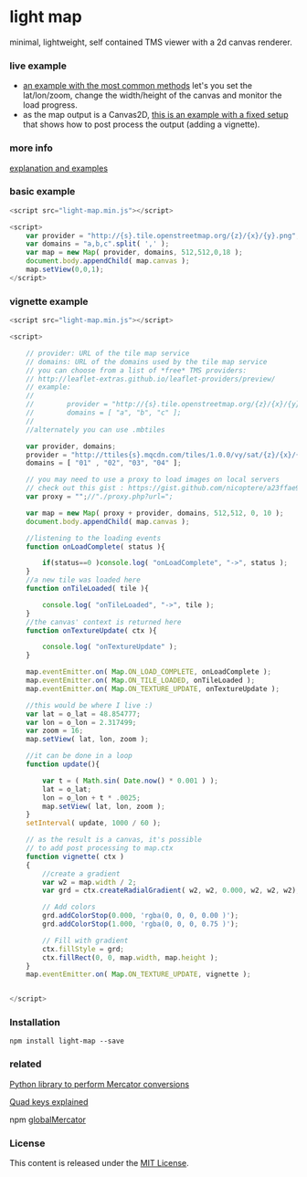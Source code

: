 light map
=============

minimal, lightweight, self contained TMS viewer with a 2d canvas renderer.

### live example ###
- [an example with the most common methods](http://nicoptere.github.io/light-map/example/) let's you set the lat/lon/zoom, change the width/height of the canvas and monitor the load progress.
- as the map output is a Canvas2D, [this is an example with a fixed setup](http://nicoptere.github.io/light-map/example/basic.html) that shows how to post process the output (adding a vignette).

### more info ###
[explanation and examples](http://nicoptere.github.io/light-map/)

### basic example ###

```js
<script src="light-map.min.js"></script>

<script>
    var provider = "http://{s}.tile.openstreetmap.org/{z}/{x}/{y}.png";
    var domains = "a,b,c".split( ',' );
    var map = new Map( provider, domains, 512,512,0,18 );
    document.body.appendChild( map.canvas );
    map.setView(0,0,1);
</script>
```

### vignette example ###

```js
<script src="light-map.min.js"></script>

<script>

    // provider: URL of the tile map service
    // domains: URL of the domains used by the tile map service
    // you can choose from a list of *free* TMS providers:
    // http://leaflet-extras.github.io/leaflet-providers/preview/
    // example:
    //
    //        provider = "http://{s}.tile.openstreetmap.org/{z}/{x}/{y}.png";
    //        domains = [ "a", "b", "c" ];
    //
    //alternately you can use .mbtiles

    var provider, domains;
    provider = "http://ttiles{s}.mqcdn.com/tiles/1.0.0/vy/sat/{z}/{x}/{y}.png";
    domains = [ "01" , "02", "03", "04" ];

    // you may need to use a proxy to load images on local servers
    // check out this gist : https://gist.github.com/nicoptere/a23ffae9ed51a5ca9766
    var proxy = "";//"./proxy.php?url=";

    var map = new Map( proxy + provider, domains, 512,512, 0, 10 );
    document.body.appendChild( map.canvas );

    //listening to the loading events
    function onLoadComplete( status ){

        if(status==0 )console.log( "onLoadComplete", "->", status );
    }
    //a new tile was loaded here
    function onTileLoaded( tile ){

        console.log( "onTileLoaded", "->", tile );
    }
    //the canvas' context is returned here
    function onTextureUpdate( ctx ){

        console.log( "onTextureUpdate" );
    }

    map.eventEmitter.on( Map.ON_LOAD_COMPLETE, onLoadComplete );
    map.eventEmitter.on( Map.ON_TILE_LOADED, onTileLoaded );
    map.eventEmitter.on( Map.ON_TEXTURE_UPDATE, onTextureUpdate );

    //this would be where I live :)
    var lat = o_lat = 48.854777;
    var lon = o_lon = 2.317499;
    var zoom = 16;
    map.setView( lat, lon, zoom );

    //it can be done in a loop
    function update(){

        var t = ( Math.sin( Date.now() * 0.001 ) );
        lat = o_lat;
        lon = o_lon + t * .0025;
        map.setView( lat, lon, zoom );
    }
    setInterval( update, 1000 / 60 );

    // as the result is a canvas, it's possible
    // to add post processing to map.ctx
    function vignette( ctx )
    {
        //create a gradient
        var w2 = map.width / 2;
        var grd = ctx.createRadialGradient( w2, w2, 0.000, w2, w2, w2);

        // Add colors
        grd.addColorStop(0.000, 'rgba(0, 0, 0, 0.00 )');
        grd.addColorStop(1.000, 'rgba(0, 0, 0, 0.75 )');

        // Fill with gradient
        ctx.fillStyle = grd;
        ctx.fillRect(0, 0, map.width, map.height );
    }
    map.eventEmitter.on( Map.ON_TEXTURE_UPDATE, vignette );


</script>

```

### Installation ###
```
npm install light-map --save
```

### related ###
[Python library to perform Mercator conversions](http://www.maptiler.org/google-maps-coordinates-tile-bounds-projection/)

[Quad keys explained](https://msdn.microsoft.com/en-us/library/bb259689.aspx)

npm [globalMercator](https://github.com/davvo/globalmercator/blob/master/globalmercator.js)

### License ###

This content is released under the [MIT License](http://opensource.org/licenses/MIT).
